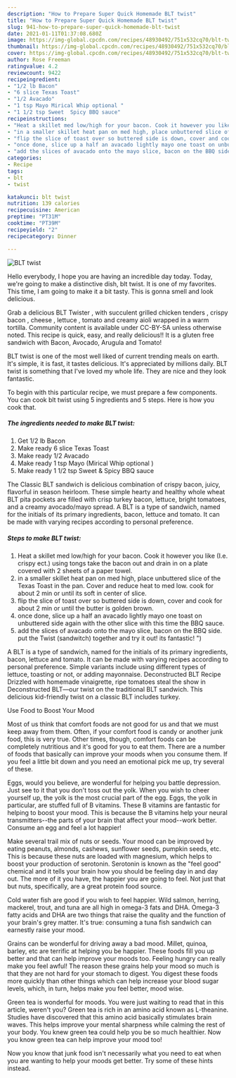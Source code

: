 ```yaml
---
description: "How to Prepare Super Quick Homemade BLT twist"
title: "How to Prepare Super Quick Homemade BLT twist"
slug: 941-how-to-prepare-super-quick-homemade-blt-twist
date: 2021-01-11T01:37:08.680Z
image: https://img-global.cpcdn.com/recipes/48930492/751x532cq70/blt-twist-recipe-main-photo.jpg
thumbnail: https://img-global.cpcdn.com/recipes/48930492/751x532cq70/blt-twist-recipe-main-photo.jpg
cover: https://img-global.cpcdn.com/recipes/48930492/751x532cq70/blt-twist-recipe-main-photo.jpg
author: Rose Freeman
ratingvalue: 4.2
reviewcount: 9422
recipeingredient:
- "1/2 lb Bacon"
- "6 slice Texas Toast"
- "1/2 Avacado"
- "1 tsp Mayo Mirical Whip optional "
- "1 1/2 tsp Sweet  Spicy BBQ sauce"
recipeinstructions:
- "Heat a skillet med low/high for your bacon. Cook it however you like (I.e. crispy ect.) using tongs take the bacon out and drain in on a plate covered with 2 sheets of a paper towel."
- "in a smaller skillet heat pan on med high, place unbuttered slice of the Texas Toast in the pan. Cover and reduce heat to med low. cook for about 2 min or until its soft in center of slice."
- "flip the slice of toast over so buttered side is down, cover and cook for about 2 min or until the butter is golden brown."
- "once done, slice up a half an avacado lightly mayo one toast on unbuttered side again with the other slice with this time the BBQ sauce."
- "add the slices of avacado onto the mayo slice, bacon on the BBQ side. put the Twist (sandwitch) together and try it out! its fantastic! &#34;)"
categories:
- Recipe
tags:
- blt
- twist

katakunci: blt twist 
nutrition: 139 calories
recipecuisine: American
preptime: "PT31M"
cooktime: "PT39M"
recipeyield: "2"
recipecategory: Dinner

---
```



![BLT twist](https://img-global.cpcdn.com/recipes/48930492/751x532cq70/blt-twist-recipe-main-photo.jpg)

Hello everybody, I hope you are having an incredible day today. Today, we're going to make a distinctive dish, blt twist. It is one of my favorites. This time, I am going to make it a bit tasty. This is gonna smell and look delicious.

Grab a delicious BLT Twister , with succulent grilled chicken tenders , crispy bacon , cheese , lettuce , tomato and creamy aioli wrapped in a warm tortilla. Community content is available under CC-BY-SA unless otherwise noted. This recipe is quick, easy, and really delicious!! It is a gluten free sandwich with Bacon, Avocado, Arugula and Tomato!

BLT twist is one of the most well liked of current trending meals on earth. It's simple, it is fast, it tastes delicious. It's appreciated by millions daily. BLT twist is something that I've loved my whole life. They are nice and they look fantastic.


To begin with this particular recipe, we must prepare a few components. You can cook blt twist using 5 ingredients and 5 steps. Here is how you cook that.

<!--inarticleads1-->

##### The ingredients needed to make BLT twist:

1. Get 1/2 lb Bacon
1. Make ready 6 slice Texas Toast
1. Make ready 1/2 Avacado
1. Make ready 1 tsp Mayo (Mirical Whip optional )
1. Make ready 1 1/2 tsp Sweet &amp; Spicy BBQ sauce


The Classic BLT sandwich is delicious combination of crispy bacon, juicy, flavorful in season heirloom. These simple hearty and healthy whole wheat BLT pita pockets are filled with crisp turkey bacon, lettuce, bright tomatoes, and a creamy avocado/mayo spread. A BLT is a type of sandwich, named for the initials of its primary ingredients, bacon, lettuce and tomato. It can be made with varying recipes according to personal preference. 

<!--inarticleads2-->

##### Steps to make BLT twist:

1. Heat a skillet med low/high for your bacon. Cook it however you like (I.e. crispy ect.) using tongs take the bacon out and drain in on a plate covered with 2 sheets of a paper towel.
1. in a smaller skillet heat pan on med high, place unbuttered slice of the Texas Toast in the pan. Cover and reduce heat to med low. cook for about 2 min or until its soft in center of slice.
1. flip the slice of toast over so buttered side is down, cover and cook for about 2 min or until the butter is golden brown.
1. once done, slice up a half an avacado lightly mayo one toast on unbuttered side again with the other slice with this time the BBQ sauce.
1. add the slices of avacado onto the mayo slice, bacon on the BBQ side. put the Twist (sandwitch) together and try it out! its fantastic! &#34;)


A BLT is a type of sandwich, named for the initials of its primary ingredients, bacon, lettuce and tomato. It can be made with varying recipes according to personal preference. Simple variants include using different types of lettuce, toasting or not, or adding mayonnaise. Deconstructed BLT Recipe Drizzled with homemade vinaigrette, ripe tomatoes steal the show in Deconstructed BLT—our twist on the traditional BLT sandwich. This delicious kid-friendly twist on a classic BLT includes turkey. 

Use Food to Boost Your Mood


Most of us think that comfort foods are not good for us and that we must keep away from them. Often, if your comfort food is candy or another junk food, this is very true. Other times, though, comfort foods can be completely nutritious and it's good for you to eat them. There are a number of foods that basically can improve your moods when you consume them. If you feel a little bit down and you need an emotional pick me up, try several of these.

Eggs, would you believe, are wonderful for helping you battle depression. Just see to it that you don't toss out the yolk. When you wish to cheer yourself up, the yolk is the most crucial part of the egg. Eggs, the yolk in particular, are stuffed full of B vitamins. These B vitamins are fantastic for helping to boost your mood. This is because the B vitamins help your neural transmitters--the parts of your brain that affect your mood--work better. Consume an egg and feel a lot happier!

Make several trail mix of nuts or seeds. Your mood can be improved by eating peanuts, almonds, cashews, sunflower seeds, pumpkin seeds, etc. This is because these nuts are loaded with magnesium, which helps to boost your production of serotonin. Serotonin is known as the "feel good" chemical and it tells your brain how you should be feeling day in and day out. The more of it you have, the happier you are going to feel. Not just that but nuts, specifically, are a great protein food source.

Cold water fish are good if you wish to feel happier. Wild salmon, herring, mackerel, trout, and tuna are all high in omega-3 fats and DHA. Omega-3 fatty acids and DHA are two things that raise the quality and the function of your brain's grey matter. It's true: consuming a tuna fish sandwich can earnestly raise your mood. 

Grains can be wonderful for driving away a bad mood. Millet, quinoa, barley, etc are terrific at helping you be happier. These foods fill you up better and that can help improve your moods too. Feeling hungry can really make you feel awful! The reason these grains help your mood so much is that they are not hard for your stomach to digest. You digest these foods more quickly than other things which can help increase your blood sugar levels, which, in turn, helps make you feel better, mood wise.

Green tea is wonderful for moods. You were just waiting to read that in this article, weren't you? Green tea is rich in an amino acid known as L-theanine. Studies have discovered that this amino acid basically stimulates brain waves. This helps improve your mental sharpness while calming the rest of your body. You knew green tea could help you be so much healthier. Now you know green tea can help improve your mood too!

Now you know that junk food isn't necessarily what you need to eat when you are wanting to help your moods get better. Try  some  of  these  hints  instead.

